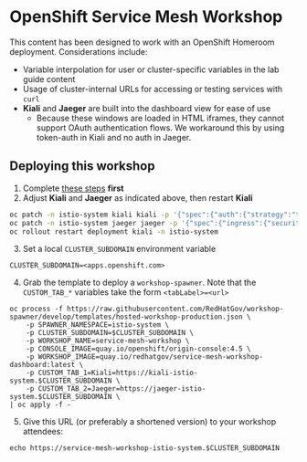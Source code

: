 # OpenShift Service Mesh Workshop
This content has been designed to work with an OpenShift Homeroom deployment. Considerations include:
* Variable interpolation for user or cluster-specific variables in the lab guide content
* Usage of cluster-internal URLs for accessing or testing services with `curl`
* **Kiali** and **Jaeger** are built into the dashboard view for ease of use
    * Because these windows are loaded in HTML iframes, they cannot support OAuth authentication flows. We workaround this by using token-auth in Kiali and no auth in Jaeger.  

## Deploying this workshop
1. Complete [these steps](https://github.com/RedHatGov/service-mesh-workshop-code/tree/workshop-stable/deployment/workshop) **first**
2. Adjust **Kiali** and **Jaeger** as indicated above, then restart **Kiali**
```bash
oc patch -n istio-system kiali kiali -p '{"spec":{"auth":{"strategy":"token"}}}' --type merge
oc patch -n istio-system jaeger jaeger -p '{"spec":{"ingress":{"security":"none"}}}' --type merge
oc rollout restart deployment kiali -n istio-system
```
3. Set a local `CLUSTER_SUBDOMAIN` environment variable
```
CLUSTER_SUBDOMAIN=<apps.openshift.com>
```
4. Grab the template to deploy a `workshop-spawner`. Note that the `CUSTOM_TAB_*` variables take the form `<tabLabel>=<url>` 
```
oc process -f https://raw.githubusercontent.com/RedHatGov/workshop-spawner/develop/templates/hosted-workshop-production.json \
    -p SPAWNER_NAMESPACE=istio-system \
    -p CLUSTER_SUBDOMAIN=$CLUSTER_SUBDOMAIN \
    -p WORKSHOP_NAME=service-mesh-workshop \
    -p CONSOLE_IMAGE=quay.io/openshift/origin-console:4.5 \
    -p WORKSHOP_IMAGE=quay.io/redhatgov/service-mesh-workshop-dashboard:latest \
    -p CUSTOM_TAB_1=Kiali=https://kiali-istio-system.$CLUSTER_SUBDOMAIN \
    -p CUSTOM_TAB_2=Jaeger=https://jaeger-istio-system.$CLUSTER_SUBDOMAIN \
| oc apply -f -
```
5. Give this URL (or preferably a shortened version) to your workshop attendees:
```
echo https://service-mesh-workshop-istio-system.$CLUSTER_SUBDOMAIN
```
